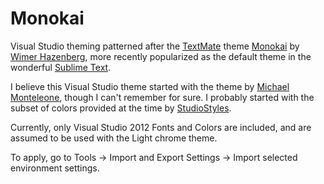 Monokai
=======

Visual Studio theming patterned after the [TextMate][1] theme [Monokai][2] by [Wimer Hazenberg][3], more recently popularized as the default theme in the wonderful [Sublime Text][4].

I believe this Visual Studio theme started with the theme by [Michael Monteleone][5], though I can't remember for sure. I probably started with the subset of colors provided at the time by [StudioStyles][6].

Currently, only Visual Studio 2012 Fonts and Colors are included, and are assumed to be used with the Light chrome theme.

To apply, go to Tools -> Import and Export Settings -> Import selected environment settings.

[1]: http://macromates.com/ "TextMate"
[2]: http://www.tmthemes.com/theme/Monokai/ "Monokai TextMate Theme"
[3]: http://monokai.nl/ "Wimer Hazenberg"
[4]: http://http://www.sublimetext.com/ "Sublime Text"
[5]: http://michaelmonteleone.net "Michael Monteleone"
[6]: http://studiostyl.es/ "StudioStyles"
